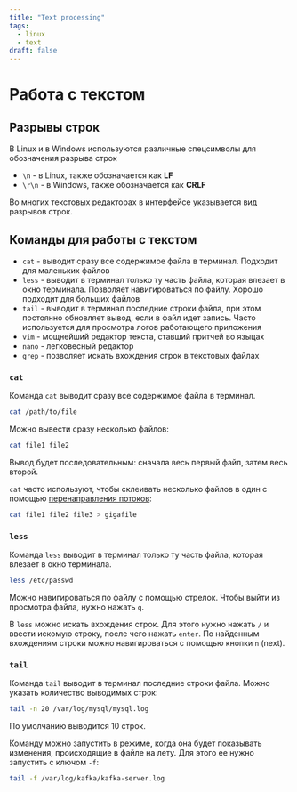 ```yaml
---
title: "Text processing"
tags:
  - linux
  - text
draft: false
---
```


# Работа с текстом

## Разрывы строк
В Linux и в Windows используются различные спецсимволы для обозначения разрыва строк
- `\n` - в Linux, также обозначается как __LF__
- `\r\n` - в Windows, также обозначается как __CRLF__

Во многих текстовых редакторах в интерфейсе указывается вид разрывов строк.

## Команды для работы с текстом

- `cat` - выводит сразу все содержимое файла в терминал. Подходит для маленьких файлов
- `less` - выводит в терминал только ту часть файла, которая влезает в окно терминала. Позволяет навигироваться по файлу. Хорошо подходит для больших файлов
- `tail` - выводит в терминал последние строки файла, при этом постоянно обновляет вывод, если в файл идет запись. Часто используется для просмотра логов работающего приложения
- `vim` - мощнейший редактор текста, ставший притчей во языцах
- `nano` - легковесный редактор
- `grep` - позволяет искать вхождения строк в текстовых файлах


### `cat`
Команда `cat` выводит сразу все содержимое файла в терминал.
```bash
cat /path/to/file
```

Можно вывести сразу несколько файлов:
```bash
cat file1 file2
```
Вывод будет последовательным: сначала весь первый файл, затем весь второй.

`cat` часто используют, чтобы склеивать несколько файлов в один с помощью [перенаправления потоков](./io_redirection.md):
```bash
cat file1 file2 file3 > gigafile
```


### `less`
Команда `less` выводит в терминал только ту часть файла, которая влезает в окно терминала.
```bash
less /etc/passwd
```
Можно навигироваться по файлу с помощью стрелок.
Чтобы выйти из просмотра файла, нужно нажать `q`.

В `less` можно искать вхождения строк.
Для этого нужно нажать `/` и ввести искомую строку, после чего нажать `enter`.
По найденным вхождениям строки можно навигироваться с помощью кнопки `n` (next).


### `tail`
Команда `tail` выводит в терминал последние строки файла.
Можно указать количество выводимых строк:
```bash
tail -n 20 /var/log/mysql/mysql.log
```
По умолчанию выводится 10 строк.

Команду можно запустить в режиме, когда она будет показывать изменения, происходящие в файле на лету.
Для этого ее нужно запустить с ключом `-f`:
```bash
tail -f /var/log/kafka/kafka-server.log
```
